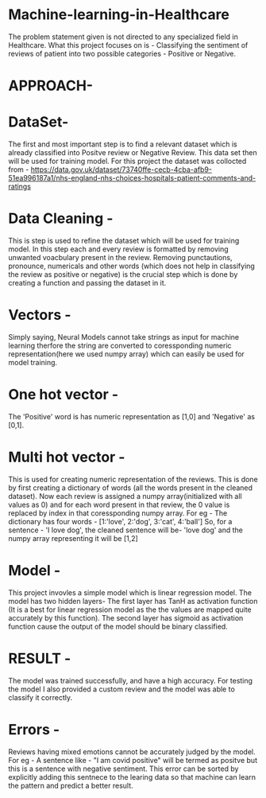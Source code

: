 # Machine-learning-in-Healthcare
The problem statement given is not directed to any specialized field in Healthcare. What this project focuses on is - Classifying the sentiment of reviews of patient into two possible categories - Positive or Negative.
# APPROACH-
# DataSet-
The first and most important step is to find a relevant dataset which is already classified into Positve review or Negative Review. This data set then will be used for training model. For this project the dataset was collocted from -
https://data.gov.uk/dataset/73740ffe-cecb-4cba-afb9-51ea996187a1/nhs-england-nhs-choices-hospitals-patient-comments-and-ratings

# Data Cleaning -
This is step is used to refine the dataset which will be used for training model. In this step each and every review is formatted by removing unwanted voacbulary present in the review. Removing punctautions, pronounce, numericals and other words (which does not help in classifying the review as positive or negative) is the crucial step which is done by creating a function and passing the dataset in it.

# Vectors -
Simply saying, Neural Models cannot take strings as input for machine learning therfore the string are converted to coressponding numeric representation(here we used numpy array) which can easily be used for model training.

# One hot vector -
The 'Positive' word is has numeric representation as [1,0] and 'Negative' as [0,1].

# Multi hot vector -
This is used for creating numeric representation of the reviews. This is done by first creating a dictionary of words (all the words present in the cleaned dataset). Now each review is assigned a numpy array(initialized with all values as 0) and for each word present in that review, the 0 value is replaced by index in that coressponding numpy array.
For eg - The dictionary has four words - [1:'love', 2:'dog', 3:'cat', 4:'ball']
So, for a sentence - 'I love dog', the cleaned sentence will be- 'love dog' and the numpy array representing it will be [1,2]

# Model -
This project invovles a simple model which is linear regression model. The model has two hidden layers-
The first layer has TanH as activation function (It is a best for linear regression model as the the values are mapped quite accurately by this function).
The second layer has sigmoid as activation function cause the output of the model should be binary classified.

# RESULT -
The model was trained successfully, and have a high accuracy. For testing the model I also provided a custom review and the model was able to classify it correctly.

# Errors -
Reviews having mixed emotions cannot be accurately judged by the model.
For eg -
A sentence like - "I am covid positive" will be termed as positve but this is a sentence with negative sentiment. This error can be sorted by explicitly adding this sentnece to the learing data so that machine can learn the pattern and predict a better result.
